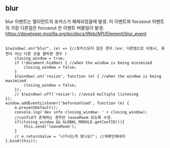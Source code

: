 ## blur
blur 이벤트는 엘리먼트의 포커스가 해제되었을때 발생. 이 이벤트와 focusout 이벤트의 가장 다른점은 focusout 은 이벤트 버블링이 발생. <br/>
https://developer.mozilla.org/ko/docs/Web/API/Element/blur_event

<pre>
<code>
$(window).on("blur", (e) => {//포커스되지 않은 경우.(ex: 다른탭으로 이동시, 화면이 아닌 다른 곳을 클릭한 경우 )
    closing_window = true; 
    if (!document.hidden) { //when the window is being minimized 
        closing_window = false; 
    } 
    $(window).on('resize', function (e) { //when the window is being maximized 
        closing_window = false; 
    }); 
    // $(window).off('resize'); //avoid multiple listening
});
window.addEventListener('beforeunload', function (e) { 
    e.preventDefault(); 
    console.log('dev info closing_window: ' + closing_window);
    //confid가 존재하는 경우만 leaveRoom 되도록 수정.
    if(closing_window && GLOBAL_MODULE.getConfID()){
        this.send('leaveRoom'); 
    }
    // e.returnValue = '나가시는게 맞나요?'; //재확인메세지 
}.bind(this)); 
</code>
</pre>
